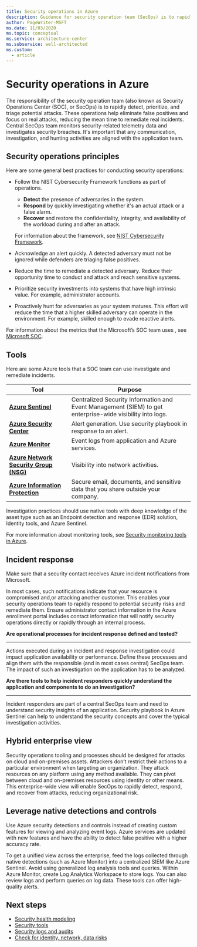 ```yaml
---
title: Security operations in Azure
description: Guidance for security operation team (SecOps) is to rapidly detect, prioritize, and triage potential attacks.
author: PageWriter-MSFT
ms.date: 11/03/2020
ms.topic: conceptual
ms.service: architecture-center
ms.subservice: well-architected
ms.custom:
  - article
---
```


# Security operations in Azure

The responsibility of the security operation team (also known as Security Operations Center (SOC), or SecOps) is to rapidly detect, prioritize, and triage potential attacks. These operations help eliminate false positives and focus on real attacks, reducing the mean time to remediate real incidents. Central SecOps team monitors security-related telemetry data and investigates security breaches. It's important that any communication, investigation, and hunting activities are aligned with the application team.

## Security operations principles

Here are some general best practices for conducting security operations:

- Follow the NIST Cybersecurity Framework functions as part of operations. 
    - **Detect** the presence of adversaries in the system. 
    - **Respond** by quickly investigating whether it's an actual attack or a false alarm. 
    - **Recover**  and restore the confidentiality, integrity, and availability of the workload during and after an attack.

    For information about the framework, see [NIST Cybersecurity Framework](https://www.nist.gov/cyberframework).

- Acknowledge an alert quickly. A detected adversary must not be ignored while defenders are triaging false positives.
- Reduce the time to remediate a detected adversary. Reduce their opportunity time to conduct and attack and reach sensitive systems.
- Prioritize security investments into systems that have high intrinsic value. For example, administrator accounts.
- Proactively hunt for adversaries as your system matures.  This effort will reduce the time that a higher skilled adversary can operate in the environment. For example, skilled enough to evade reactive alerts.

For information about the metrics that the Microsoft’s SOC team uses , see [Microsoft SOC](https://aka.ms/ITSOC).

## Tools

Here are some Azure tools that a SOC team can use investigate and remediate incidents.

|Tool|Purpose|
|---|---|
|[**Azure Sentinel**](/azure/sentinel/overview)|Centralized Security Information and Event Management (SIEM)  to get enterprise-wide visibility into logs.|
|[**Azure Security Center**](/azure/security-center/security-center-intro)|Alert generation. Use security playbook in response to an alert.|
|[**Azure Monitor**](/azure/azure-monitor/overview)|Event logs from application and Azure services.|
|[**Azure Network Security Group (NSG)**](/azure/virtual-network/network-security-groups-overview)|Visibility into network activities.|
|[**Azure Information Protection**](/azure/information-protection/what-is-information-protection)|Secure email, documents, and sensitive data that you share outside your company.|

Investigation practices should use native tools with deep knowledge of the asset type such as an Endpoint detection and response (EDR) solution, Identity tools, and Azure Sentinel.

For more information about monitoring tools, see [Security monitoring tools in Azure](monitor-tools.md).

## Incident response

Make sure that a security contact receives Azure incident notifications from Microsoft.

In most cases, such notifications indicate that your resource is compromised and,or attacking another customer. This enables your security operations team to rapidly respond to potential security risks and remediate them. 
Ensure administrator contact information in the Azure enrollment portal includes contact information that will notify security operations directly or rapidly through an internal process.

**Are operational processes for incident response defined and tested?**
***
Actions executed during an incident and response investigation could impact application availability or performance. Define these processes and align them with the responsible (and in most cases central) SecOps team. The impact of such an investigation on the application has to be analyzed.

**Are there tools to help incident responders quickly understand the application and components to do an investigation?**
***
Incident responders are part of a central SecOps team and need to understand security insights of an application. Security playbook in Azure Sentinel can help to understand the security concepts and cover the typical investigation activities.

## Hybrid enterprise view

Security operations tooling and processes should be designed for attacks on cloud and on-premises assets. Attackers don’t restrict their actions to a particular environment when targeting an organization. They attack resources on any platform using any method available. They can pivot between cloud and on-premises resources using identity or other means. This enterprise-wide view will enable SecOps to rapidly detect, respond, and recover from attacks, reducing organizational risk.

## Leverage native detections and controls

Use Azure security detections and controls instead of creating custom features for viewing and analyzing event logs. Azure services are updated with new features and have the ability to detect false positive with a higher accuracy rate.

To get a unified view across the enterprise, feed the logs collected through native detections (such as Azure Monitor) into a centralized SIEM like Azure Sentinel. Avoid using  generalized log analysis tools and queries. Within Azure Monitor, create Log Analytics Workspace to store logs. You can also review logs and perform queries on log data. These tools can offer high-quality alerts.

## Next steps
- [Security health modeling](monitor.md)
- [Security tools](monitor-tools.md)
- [Security logs and audits](monitor-audit.md)
- [Check for identity, network, data risks](monitor-identity-network.md)

